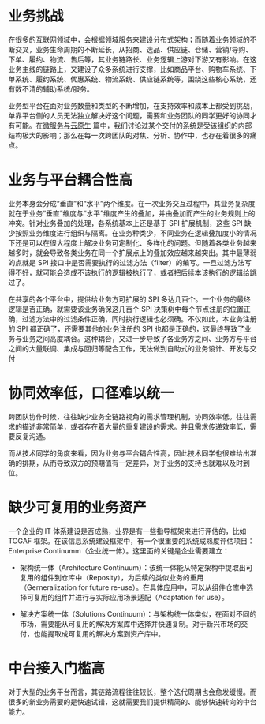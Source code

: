 # 业务挑战

在很多的互联网领域中，会根据领域服务来建设分布式架构；而随着业务领域的不断交叉，业务生命周期的不断延长，从招商、选品、供应链、仓储、营销/导购、下单、履约、物流、售后等，其业务链路长、业务逻辑上游对下游又有影响。在这业务主线的链路上，又建设了众多系统进行支撑，比如商品平台、购物车系统、下单系统、履约系统、优惠系统、物流系统、供应链系统等，围绕这些核心系统，还有数不清的辅助系统/服务。

业务型平台在面对业务数量和类型的不断增加，在支持效率和成本上都受到挑战，单靠平台侧的人员无法独立解决好这个问题，需要和业务团队的同学更好的协同才有可能。在[微服务与云原生](https://ng-tech.icu/books/MicroService-Series/#/) 篇中，我们讨论过某个交付的系统是受该组织的内部结构极大的影响；那么在每一次跨团队的对焦、分析、协作中，也存在着很多的痛点。

# 业务与平台耦合性高

业务本身会分成“垂直”和“水平”两个维度。在一次业务交互过程中，其业务复杂度就在于业务“垂直”维度与“水平”维度产生的叠加，并由叠加而产生的业务规则上的冲突。针对业务叠加的处理，各系统基本上还是基于 SPI 扩展机制，这些 SPI 缺少按照业务维度进行组织与隔离。在业务种类少，不同业务在逻辑叠加度小的情况下还是可以在很大程度上解决业务可定制化、多样化的问题。但随着各类业务越来越多时，就会导致各类业务在同一个扩展点上的叠加效应越来越突出。其中最薄弱的点就是 SPI 接口中是否需要执行的过滤方法（filter）的编写。一旦过滤方法写得不好，就可能会造成不该执行的逻辑被执行了，或者把后续本该执行的逻辑给跳过了。

在共享的各个平台中，提供给业务方可扩展的 SPI 多达几百个。一个业务的最终逻辑是否正确，就需要该业务确保这几百个 SPI 决策树中每个节点注册的位置正确，过滤方法中的过滤条件正确，同时执行逻辑也必须确。不仅如此，本业务注册的 SPI 都正确了，还需要其他的业务注册的 SPI 也都是正确的，这最终导致了业务与业务之间高度耦合。这种耦合，又进一步导致了各业务方之间、业务方与平台之间的大量联调、集成与回归等配合工作，无法做到自助式的业务设计、开发与交付

# 协同效率低，口径难以统一

跨团队协作时候，往往缺少业务全链路视角的需求管理机制，协同效率低。往往需求的描述非常简单，或者存在着大量的重复建设的需求。并且需求传递效率低，需要反复沟通。

而从技术同学的角度来看，因为业务与平台耦合性高，因此技术同学也很难给出准确的排期，从而导致双方的预期值有一定差异，对于业务的支持也就难以及时到位。

# 缺少可复用的业务资产

一个企业的 IT 体系建设是否成熟，业界是有一些指导框架来进行评估的，比如 TOGAF 框架。在该信息系统建设框架中，有一个很重要的系统成熟度评估项目：Enterprise Continumm（企业统一体）。这里面的关键是企业需要建立：

- 架构统一体（Architecture Continuum）：该统一体能从特定架构中提取出可复用的组件到仓库中（Reposity），为后续的类似业务的重用（Gerneralization for future re-use）。在具体应用中，可以从组件仓库中选择可复用的组件并进行与实际应用场景适配（Adaptation for use）。

- 解决方案统一体（Solutions Continuum）：与架构统一体类似，在面对不同的市场，需要能从可复用的解决方案库中选择并快速复制。对于新兴市场的交付，也能提取成可复用的解决方案到资产库中。

# 中台接入门槛高

对于大型的业务平台而言，其链路流程往往较长，整个迭代周期也会愈发缓慢。而很多的新业务需要的是快速试错，这就需要我们提供精简的、能够快速转向的中台能力。
